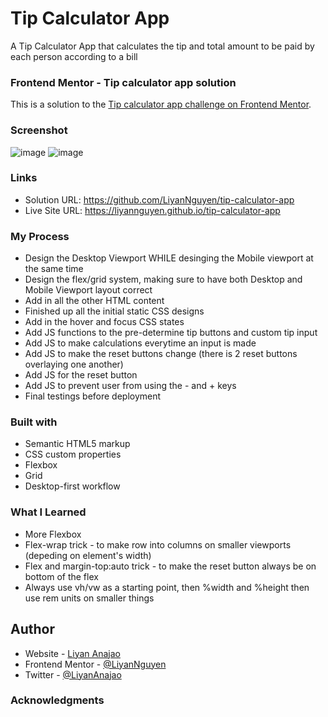 # Tip Calculator App
A Tip Calculator App that calculates the tip and total amount to be paid by each person according to a bill

### Frontend Mentor - Tip calculator app solution
This is a solution to the [Tip calculator app challenge on Frontend Mentor](https://www.frontendmentor.io/challenges/tip-calculator-app-ugJNGbJUX).

### Screenshot
![image](https://user-images.githubusercontent.com/50958126/164987479-37e15359-ea3d-4979-9787-0dfda6349501.png)
![image](https://user-images.githubusercontent.com/50958126/164987513-d2323894-8877-4e1a-b64b-75ad7bd943c2.png)


### Links
- Solution URL: https://github.com/LiyanNguyen/tip-calculator-app
- Live Site URL: https://liyannguyen.github.io/tip-calculator-app

### My Process
- Design the Desktop Viewport WHILE desinging the Mobile viewport at the same time
- Design the flex/grid system, making sure to have both Desktop and Mobile Viewport layout correct
- Add in all the other HTML content
- Finished up all the initial static CSS designs
- Add in the hover and focus CSS states
- Add JS functions to the pre-determine tip buttons and custom tip input
- Add JS to make calculations everytime an input is made
- Add JS to make the reset buttons change (there is 2 reset buttons overlaying one another)
- Add JS for the reset button
- Add JS to prevent user from using the - and + keys
- Final testings before deployment

### Built with
- Semantic HTML5 markup
- CSS custom properties
- Flexbox
- Grid
- Desktop-first workflow

### What I Learned
- More Flexbox
- Flex-wrap trick - to make row into columns on smaller viewports (depeding on element's width)
- Flex and margin-top:auto trick - to make the reset button always be on bottom of the flex
- Always use vh/vw as a starting point, then %width and %height then use rem units on smaller things

## Author
- Website - [Liyan Anajao](https://liyannguyen.github.io/Portfolio)
- Frontend Mentor - [@LiyanNguyen](https://frontendmentor.io/profile/LiyanNguyen)
- Twitter - [@LiyanAnajao](https://twitter.com/LiyanAnajao)

### Acknowledgments
